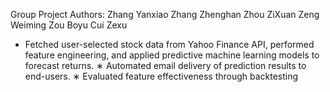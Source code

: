 Group Project Authors:
Zhang Yanxiao
Zhang Zhenghan
Zhou ZiXuan
Zeng Weiming
Zou Boyu
Cui Zexu

* Fetched user-selected stock data from Yahoo Finance API, performed feature engineering, and
applied predictive machine learning models to forecast returns.
∗ Automated email delivery of prediction results to end-users.
∗ Evaluated feature effectiveness through backtesting
